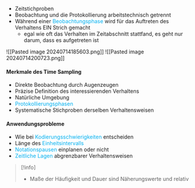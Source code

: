 - Zeitstichproben
- Beobachtung und die Protokollierung arbeitstechnisch getrennt
- Während einer <span style="color:rgb(0, 176, 240)">Beobachtungsphase</span> wird für das Auftreten des Verhaltens EIN Strich gemacht
	- egal wie oft das Verhalten im Zeitabschnitt stattfand, es geht nur darum, dass es aufgetreten ist


![[Pasted image 20240714185603.png]]
![[Pasted image 20240714200723.png]]


#### Merkmale des Time Sampling
- Direkte Beobachtung durch Augenzeugen
- Präzise Definition des interessierenden Verhaltens
- Natürliche Umgebung
- <span style="color:rgb(0, 176, 240)">Protokollierungsphasen</span>
- Systematische Stichproben derselben Verhaltensweisen

#### Anwendungsprobleme
- Wie bei <span style="color:rgb(0, 176, 240)">Kodierungsschwierigkeiten</span> entscheiden
- Länge des <span style="color:rgb(0, 176, 240)">Einheitsintervalls</span>
- <span style="color:rgb(0, 176, 240)">Notationspausen</span> einplanen oder nicht
- <span style="color:rgb(0, 176, 240)">Zeitliche Lagen</span> abgrenzbarer Verhaltensweisen



> [!info] 
> - Maße der Häufigkeit und Dauer sind Näherungswerte und relativ

